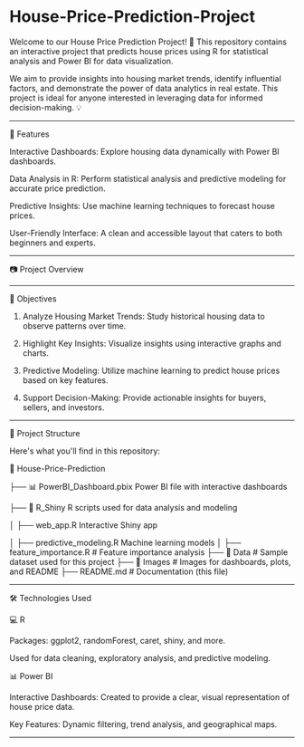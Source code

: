 # House-Price-Prediction-Project
Welcome to our House Price Prediction Project! 🌟 This repository contains an interactive project that predicts house prices using R for statistical analysis and Power BI for data visualization.

We aim to provide insights into housing market trends, identify influential factors, and demonstrate the power of data analytics in real estate. This project is ideal for anyone interested in leveraging data for informed decision-making. 💡


---

🚀 Features

Interactive Dashboards: Explore housing data dynamically with Power BI dashboards.

Data Analysis in R: Perform statistical analysis and predictive modeling for accurate price prediction.

Predictive Insights: Use machine learning techniques to forecast house prices.

User-Friendly Interface: A clean and accessible layout that caters to both beginners and experts.



---

📷 Project Overview




---

📌 Objectives

1. Analyze Housing Market Trends: Study historical housing data to observe patterns over time.


2. Highlight Key Insights: Visualize insights using interactive graphs and charts.


3. Predictive Modeling: Utilize machine learning to predict house prices based on key features.


4. Support Decision-Making: Provide actionable insights for buyers, sellers, and investors.




---

📂 Project Structure

Here's what you'll find in this repository:

📂 House-Price-Prediction

├── 📊 PowerBI_Dashboard.pbix
Power BI file with interactive dashboards

├── 📁 R_Shiny
R scripts used for data analysis and modeling

│   ├── web_app.R
Interactive Shiny app

│   ├── predictive_modeling.R
Machine learning models
│   ├── feature_importance.R          # Feature importance analysis
├── 📁 Data                           # Sample dataset used for this project
├── 📁 Images                         # Images for dashboards, plots, and README
├── README.md                         # Documentation (this file)


---

🛠️ Technologies Used

💻 R

Packages: ggplot2, randomForest, caret, shiny, and more.

Used for data cleaning, exploratory analysis, and predictive modeling.


📊 Power BI

Interactive Dashboards: Created to provide a clear, visual representation of house price data.

Key Features: Dynamic filtering, trend analysis, and geographical maps.



---